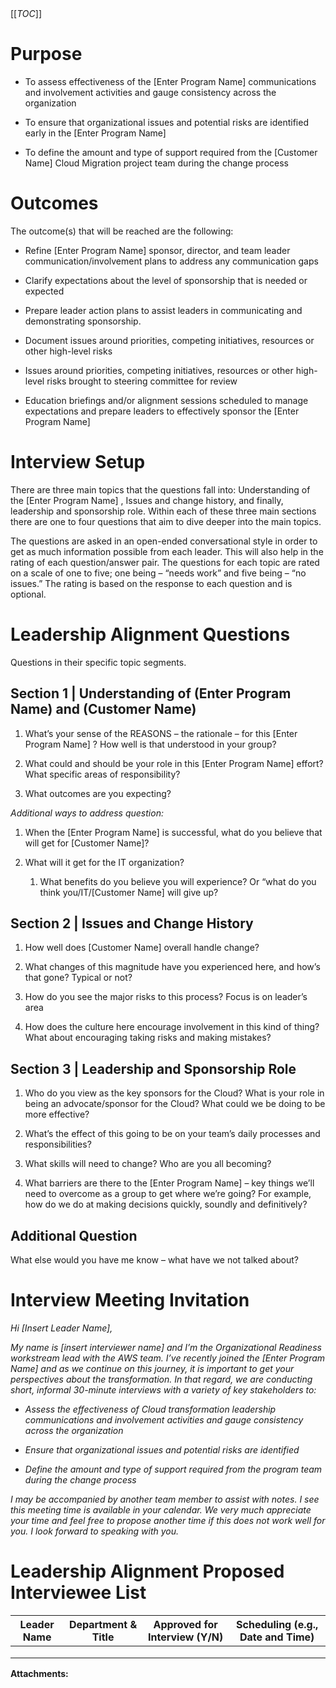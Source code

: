  

  

|    |    |    |    |
| --- | --- | --- | --- |

  

  

[[_TOC_]]

Purpose
=======

*   To assess effectiveness of the \[Enter Program Name\] communications and involvement activities and gauge consistency across the organization
    
*   To ensure that organizational issues and potential risks are identified early in the \[Enter Program Name\]
    
*   To define the amount and type of support required from the \[Customer Name\] Cloud Migration project team during the change process
    

Outcomes
========

The outcome(s) that will be reached are the following:

*   Refine \[Enter Program Name\] sponsor, director, and team leader communication/involvement plans to address any communication gaps
    
*   Clarify expectations about the level of sponsorship that is needed or expected
    
*   Prepare leader action plans to assist leaders in communicating and demonstrating sponsorship.
    
*   Document issues around priorities, competing initiatives, resources or other high-level risks
    
*   Issues around priorities, competing initiatives, resources or other high-level risks brought to steering committee for review
    
*   Education briefings and/or alignment sessions scheduled to manage expectations and prepare leaders to effectively sponsor the \[Enter Program Name\]
    

Interview Setup
===============

There are three main topics that the questions fall into: Understanding of the \[Enter Program Name\] , Issues and change history, and finally, leadership and sponsorship role. Within each of these three main sections there are one to four questions that aim to dive deeper into the main topics.

The questions are asked in an open-ended conversational style in order to get as much information possible from each leader. This will also help in the rating of each question/answer pair. The questions for each topic are rated on a scale of one to five; one being – “needs work” and five being – “no issues.” The rating is based on the response to each question and is optional. 

Leadership Alignment Questions
==============================

Questions in their specific topic segments.

Section 1 | Understanding of (Enter Program Name) and (Customer Name)
---------------------------------------------------------------------

1.  What’s your sense of the REASONS – the rationale – for this \[Enter Program Name\] ? How well is that understood in your group?
    
2.  What could and should be your role in this \[Enter Program Name\] effort? What specific areas of responsibility?
    
3.  What outcomes are you expecting?
    

_Additional ways to address question:_

1.  When the \[Enter Program Name\] is successful, what do you believe that will get for \[Customer Name\]?
    
2.  What will it get for the IT organization?
    
    1.  What benefits do you believe you will experience? Or “what do you think you/IT/\[Customer Name\] will give up?
        

Section 2 | Issues and Change History
-------------------------------------

1.  How well does \[Customer Name\] overall handle change?
    
2.  What changes of this magnitude have you experienced here, and how’s that gone? Typical or not?
    
3.  How do you see the major risks to this process? Focus is on leader’s area
    
4.  How does the culture here encourage involvement in this kind of thing? What about encouraging taking risks and making mistakes?
    

Section 3 | Leadership and Sponsorship Role
-------------------------------------------

1.  Who do you view as the key sponsors for the Cloud? What is your role in being an advocate/sponsor for the Cloud? What could we be doing to be more effective?
    
2.  What’s the effect of this going to be on your team’s daily processes and responsibilities?
    
3.  What skills will need to change? Who are you all becoming?
    
4.  What barriers are there to the \[Enter Program Name\] – key things we’ll need to overcome as a group to get where we’re going? For example, how do we do at making decisions quickly, soundly and definitively?
    

Additional Question
-------------------

What else would you have me know – what have we not talked about?

Interview Meeting Invitation
============================

_Hi \[Insert Leader Name\],_

  

_My name is \[insert interviewer name\] and I’m the Organizational Readiness workstream lead with the AWS team. I’ve recently joined the \[Enter Program Name\] and as we continue on this journey, it is important to get your perspectives about the transformation. In that regard, we are conducting short, informal 30-minute interviews with a variety of key stakeholders to:_

*   _Assess the effectiveness of Cloud transformation leadership communications and involvement activities and gauge consistency across the organization_
    
*   _Ensure that organizational issues and potential risks are identified_
    
*   _Define the amount and type of support required from the program team during the change process_
    

_I may be accompanied by another team member to assist with notes. I see this meeting time is available in your calendar. We very much appreciate your time and feel free to propose another time if this does not work well for you. I look forward to speaking with you._

Leadership Alignment Proposed Interviewee List
==============================================

| Leader Name | Department & Title | Approved for Interview (Y/N) | Scheduling (e.g., Date and Time) |
| --- | --- | --- | --- |
|     |     |     |     |
|     |     |     |     |
|     |     |     |     |

 **Attachments:** 

